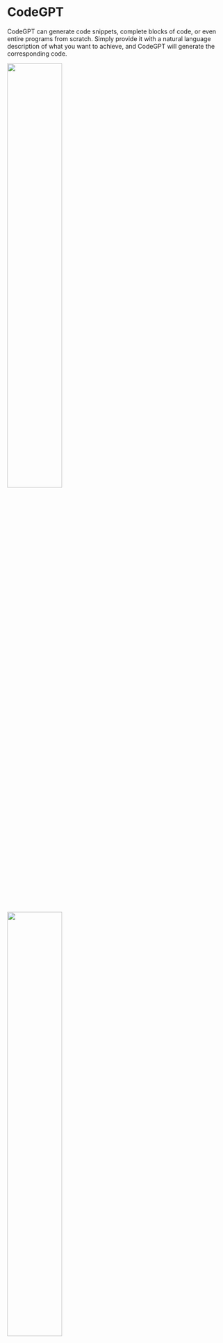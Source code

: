 <!DOCTYPE html>
<html>
  
<body>
  <h1>CodeGPT</h1>
  <p>CodeGPT can generate code snippets, complete blocks of code, or even entire programs from scratch. Simply provide it with a natural language description of what you want to achieve, and CodeGPT will generate the corresponding code.</p>
  <img src="https://github.com/KOMPALALOKESH/codeGPT/assets/83068533/237ea8f4-aaa7-4b01-a584-0942d425ced9" style="width: 50%" />
  <img src="https://github.com/KOMPALALOKESH/codeGPT/assets/83068533/8072f56f-b155-4aa3-af03-03a87c09e9e4" style="width: 50%; margin: 0 auto;" />
</body>

</html>
